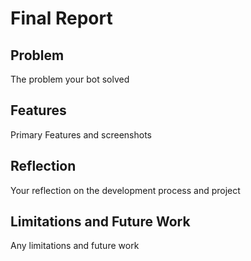 # Final Report

## Problem
The problem your bot solved

## Features
Primary Features and screenshots

## Reflection
Your reflection on the development process and project

## Limitations and Future Work
Any limitations and future work